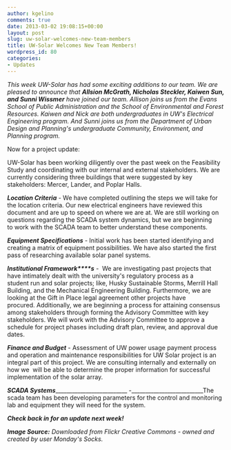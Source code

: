 ```yaml
---
author: kgelino
comments: true
date: 2013-03-02 19:08:15+00:00
layout: post
slug: uw-solar-welcomes-new-team-members
title: UW-Solar Welcomes New Team Members!
wordpress_id: 80
categories:
- Updates
---
```


_This week UW-Solar has had some exciting additions to our team. We are pleased to announce that **Allsion McGrath, Nicholas Steckler, Kaiwen Sun, and Sunni Wissmer** have joined our team. Allison joins us from the Evans School of Public Administration and the School of Environmental and Forest Resources. Kaiwen and Nick are both undergraduates in UW's Electrical Engineering program. And Sunni joins us from the Department of Urban Design and Planning's undergraduate Community, Environment, and Planning program._

Now for a project update:

UW-Solar has been working diligently over the past week on the Feasibility Study and coordinating with our internal and external stakeholders. We are currently considering three buildings that were suggested by key stakeholders: Mercer, Lander, and Poplar Halls.

**_Location Criteria_** - We have completed outlining the steps we will take for the location criteria. Our new electrical engineers have reviewed this document and are up to speed on where we are at. We are still working on questions regarding the SCADA system dynamics, but we are beginning to work with the SCADA team to better understand these components.

_**Equipment Specifications**_ - Initial work has been started identifying and creating a matrix of equipment possibilities. We have also started the first pass of researching available solar panel systems.

_**Institutional Framework****s**_ -  We are investigating past projects that have intimately dealt with the university's regulatory process as a student run and solar projects; like, Husky Sustainable Storms, Merrill Hall Building, and the Mechanical Engineering Building. Furthermore, we are looking at the Gift in Place legal agreement other projects have procured. Additionally, we are beginning a process for attaining consensus among stakeholders through forming the Advisory Committee with key stakeholders. We will work with the Advisory Committee to approve a schedule for project phases including draft plan, review, and approval due dates.

_**Finance and Budget**_ - Assessment of UW power usage payment process and operation and maintenance responsibilities for UW Solar project is an integral part of this project. We are consulting internally and externally on how we  will be able to determine the proper information for successful implementation of the solar array.

_**SCADA Systems**___________________________ -__________________________The scada team has been developing parameters for the control and monitoring lab and equipment they will need for the system.

_______________________________Check back in for an update next week!_______________________________





_**Image Source:** Downloaded from Flickr Creative Commons - owned and created by user Monday's Socks._
